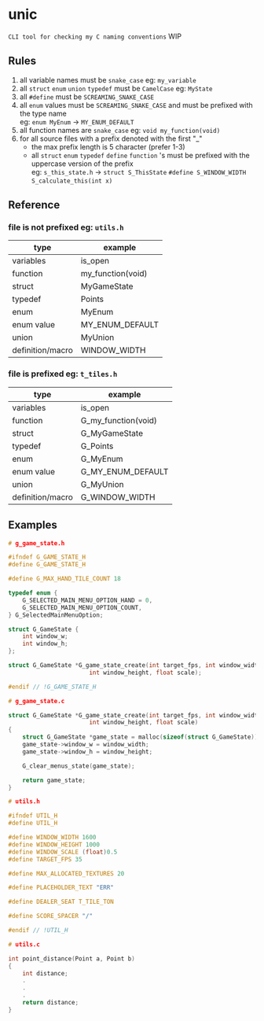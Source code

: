 # unic 
`CLI tool for checking my C naming conventions` WIP

## Rules
1) all variable names must be `snake_case` eg: `my_variable`
2) all `struct` `enum` `union` `typedef` must be `CamelCase` eg: `MyState`
3) all `#define` must be `SCREAMING_SNAKE_CASE`
4) all `enum` values must be `SCREAMING_SNAKE_CASE` and must be prefixed with the type name \
   eg: `enum MyEnum` -> `MY_ENUM_DEFAULT`
5) all function names are `snake_case` eg: `void my_function(void)`
6) for all source files with a prefix denoted with the first "_" 
    - the max prefix length is 5 character (prefer 1-3)
    - all `struct` `enum` `typedef` `define` `function` 's must be prefixed with the uppercase version of the prefix \
    eg: `s_this_state.h` -> `struct S_ThisState` `#define S_WINDOW_WIDTH` `S_calculate_this(int x)`


## Reference  

### file is not prefixed eg: `utils.h`
| type             | example             |
| ---------------- | ------------------- |
| variables        | is_open             |
| function         | my_function(void)   |
| struct           | MyGameState         |
| typedef          | Points              |
| enum             | MyEnum              |
| enum value       | MY_ENUM_DEFAULT     |
| union            | MyUnion             |
| definition/macro | WINDOW_WIDTH        |

### file is prefixed eg: `t_tiles.h`
| type             | example             |
| ---------------- | ------------------- |
| variables        | is_open             |
| function         | G_my_function(void) |
| struct           | G_MyGameState       |
| typedef          | G_Points            |
| enum             | G_MyEnum            |
| enum value       | G_MY_ENUM_DEFAULT   |
| union            | G_MyUnion           |
| definition/macro | G_WINDOW_WIDTH      |


## Examples
```c
# g_game_state.h

#ifndef G_GAME_STATE_H
#define G_GAME_STATE_H

#define G_MAX_HAND_TILE_COUNT 18

typedef enum {
	G_SELECTED_MAIN_MENU_OPTION_HAND = 0,
	G_SELECTED_MAIN_MENU_OPTION_COUNT,
} G_SelectedMainMenuOption;

struct G_GameState {
	int window_w;
	int window_h;
};

struct G_GameState *G_game_state_create(int target_fps, int window_width,
				       int window_height, float scale);

#endif // !G_GAME_STATE_H
```

```c
# g_game_state.c

struct G_GameState *G_game_state_create(int target_fps, int window_width,
				       int window_height, float scale)
{
	struct G_GameState *game_state = malloc(sizeof(struct G_GameState));
	game_state->window_w = window_width;
	game_state->window_h = window_height;

	G_clear_menus_state(game_state);

	return game_state;
}
```

```c
# utils.h

#ifndef UTIL_H
#define UTIL_H

#define WINDOW_WIDTH 1600
#define WINDOW_HEIGHT 1000
#define WINDOW_SCALE (float)0.5
#define TARGET_FPS 35

#define MAX_ALLOCATED_TEXTURES 20

#define PLACEHOLDER_TEXT "ERR"

#define DEALER_SEAT T_TILE_TON

#define SCORE_SPACER "/"

#endif // !UTIL_H
```

```c
# utils.c

int point_distance(Point a, Point b)
{
    int distance;
    .
    .
    .
    return distance;
}
```

